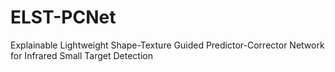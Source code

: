 # ELST-PCNet
Explainable Lightweight Shape-Texture Guided Predictor-Corrector Network for Infrared Small Target Detection
